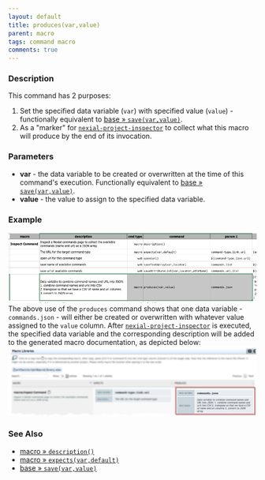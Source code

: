 ```yaml
---
layout: default
title: produces(var,value)
parent: macro
tags: command macro
comments: true
---
```



### Description
This command has 2 purposes:
1. Set the specified data variable (`var`) with specified value (`value`) - functionally equivalent to 
   [base &raquo; `save(var,value)`](../base/save(var,value)).
2. As a "marker" for
   [`nexial-project-inspector`](../../userguide/BatchFiles#nexial-project-inspector) to 
   collect what this macro will produce by the end of its invocation.


### Parameters
- **var** - the data variable to be created or overwritten at the time of this command's execution. Functionally 
  equivalent to [base &raquo; `save(var,value)`](../base/save(var,value)).
- **value** - the value to assign to the specified data variable.


### Example
![](image/produces_01.png)<br/>
The above use of the `produces` command shows that one data variable - `commands.json` - will either be created or 
overwritten with whatever value assigned to the `value` column. After 
[`nexial-project-inspector`](../../userguide/BatchFiles#nexial-project-inspector) is 
executed, the specified data variable and the corresponding description will be added to the generated macro 
documentation, as depicted below:<br/>
![](image/produces_02.png)


### See Also
- [macro &raquo; `description()`](description()) 
- [macro &raquo; `expects(var,default)`](expects(var,default))
- [base &raquo; `save(var,value)`](../base/save(var,value))
